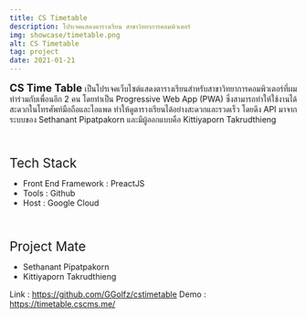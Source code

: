```yaml
---
title: CS Timetable
description: โปรเจคแสดงตารางเรียน สาขาวิทยาการคอมพิวเตอร์
img: showcase/timetable.png
alt: CS Timetable
tag: project
date: 2021-01-21
---
```


<b style="font-size:1.3em"> CS Time Table </b> เป็นโปรเจคเว็บไซต์แสดงตารางเรียนสำหรับสาขาวิทยาการคอมพิวเตอร์ที่ผมทำร่วมกับเพื่อนอีก 2 คน โดยทำเป็น Progressive Web App (PWA) ซึ่งสามารถทำให้ใช้งานได้สะดวกในโทรศัพท์มือถือและไอแพด ทำให้ดูตารางเรียนได้อย่างสะดวกและรวดเร็ว โดยดึง API มาจากระบบของ Sethanant Pipatpakorn และมีผู้ออกแบบคือ Kittiyaporn Takrudthieng

<br/>
<p style="font-size:1.6em;margin-bottom:2%">Tech Stack</p>

- Front End Framework : PreactJS
- Tools : Github 
- Host : Google Cloud
<br/>

<p style="font-size:1.6em;margin-bottom:2%">Project Mate</p>

- Sethanant Pipatpakorn 
- Kittiyaporn Takrudthieng

Link : https://github.com/GGolfz/cstimetable
Demo : https://timetable.cscms.me/